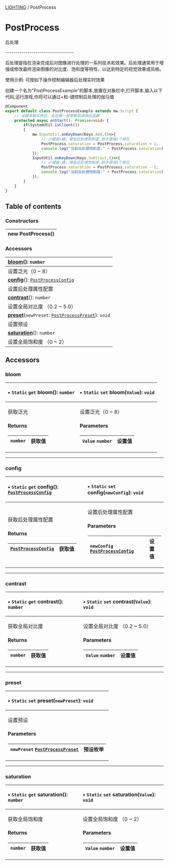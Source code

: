 [LIGHTING](../groups/Core.LIGHTING.md) / PostProcess

# PostProcess <Badge type="tip" text="Class" /> <Score text="PostProcess" />

<p class="content-big"> 后处理 </p>

<p class="content-big"> ---------------------------------- </p>

<p class="content-big"> 后处理是指在渲染完成后对图像进行处理的一系列技术和效果。后处理通常用于增强或修改最终渲染图像的对比度、饱和度等特性，以达到特定的视觉效果或风格。 </p>

<p style="font-size: 14px;"> 使用示例: 可按如下操作控制编辑器后处理实时效果 </p>

创建一个名为"PostProcessExample"的脚本,放置在对象栏中,打开脚本,输入以下代码,运行游戏,你将可以通过+和-键控制后处理的伽马值
```ts
@Component
export default class PostProcessExample extends mw.Script {
    // 当脚本被实例后，会在第一帧更新前调用此函数
    protected async onStart(): Promise<void> {
        if(SystemUtil.isClient())
        {
            mw.InputUtil.onKeyDown(Keys.Add,()=>{
                // 小键盘+建，增加后处理饱和度,依次递增1个单位
                PostProcess.saturation = PostProcess.saturation + 1;
                console.log("当前后处理饱和度:" + PostProcess.saturation);
            });
            InputUtil.onKeyDown(Keys.Subtract,()=>{
                // 小键盘-建，降低后处理饱和度,依次递减1个单位
                PostProcess.saturation = PostProcess.saturation - 1;
                console.log("当前后处理饱和度:" + PostProcess.saturation);
            });
        }
    }
}
```

## Table of contents

### Constructors <Score text="Constructors" /> 
| **new PostProcess**()  |
| :----- |

### Accessors <Score text="Accessors" /> 
| **[bloom](mw.PostProcess.md#bloom)**(): `number`  |
| :-----|
| 设置泛光（0 ~ 8）|
| **[config](mw.PostProcess.md#config)**(): [`PostProcessConfig`](mw.PostProcessConfig.md)  |
| 设置后处理属性配置|
| **[contrast](mw.PostProcess.md#contrast)**(): `number`  |
| 设置全局对比度 （0.2 ~ 5.0）|
| **[preset](mw.PostProcess.md#preset)**(`newPreset`: [`PostProcessPreset`](../enums/mw.PostProcessPreset.md)): `void`  |
| 设置预设|
| **[saturation](mw.PostProcess.md#saturation)**(): `number`  |
| 设置全局饱和度 （0 ~ 2）|

## Accessors

### bloom <Score text="bloom" /> 

<table class="get-set-table">
<thead><tr>
<th style="text-align: left">

• `Static` `get` **bloom**(): `number` 

</th>
<th style="text-align: left">

• `Static` `set` **bloom**(`Value`): `void` 

</th>
</tr></thead>
<tbody><tr>
<td style="text-align: left">


获取泛光


#### Returns

| `number` | 获取值 |
| :------ | :------ |


</td>
<td style="text-align: left">


设置泛光（0 ~ 8）


#### Parameters

| `Value` `number` | 设置值 |
| :------ | :------ |



</td>
</tr></tbody>
</table>

___

### config <Score text="config" /> 

<table class="get-set-table">
<thead><tr>
<th style="text-align: left">

• `Static` `get` **config**(): [`PostProcessConfig`](mw.PostProcessConfig.md) 

</th>
<th style="text-align: left">

• `Static` `set` **config**(`newConfig`): `void` 

</th>
</tr></thead>
<tbody><tr>
<td style="text-align: left">


获取后处理属性配置


#### Returns

| [`PostProcessConfig`](mw.PostProcessConfig.md) | 获取值 |
| :------ | :------ |


</td>
<td style="text-align: left">


设置后处理属性配置


#### Parameters

| `newConfig` [`PostProcessConfig`](mw.PostProcessConfig.md) | 设置值 |
| :------ | :------ |



</td>
</tr></tbody>
</table>

___

### contrast <Score text="contrast" /> 

<table class="get-set-table">
<thead><tr>
<th style="text-align: left">

• `Static` `get` **contrast**(): `number` 

</th>
<th style="text-align: left">

• `Static` `set` **contrast**(`Value`): `void` 

</th>
</tr></thead>
<tbody><tr>
<td style="text-align: left">


获取全局对比度


#### Returns

| `number` | 获取值 |
| :------ | :------ |


</td>
<td style="text-align: left">


设置全局对比度 （0.2 ~ 5.0）


#### Parameters

| `Value` `number` | 设置值 |
| :------ | :------ |



</td>
</tr></tbody>
</table>

___

### preset <Score text="preset" /> 

<table class="get-set-table">
<thead><tr>
<th style="text-align: left">

• `Static` `set` **preset**(`newPreset`): `void` <Badge type="tip" text="client" />

</th>
</tr></thead>
<tbody><tr>
<td style="text-align: left">


设置预设


#### Parameters

| `newPreset` [`PostProcessPreset`](../enums/mw.PostProcessPreset.md) | 预设枚举 |
| :------ | :------ |



</td>
</tr></tbody>
</table>

___

### saturation <Score text="saturation" /> 

<table class="get-set-table">
<thead><tr>
<th style="text-align: left">

• `Static` `get` **saturation**(): `number` 

</th>
<th style="text-align: left">

• `Static` `set` **saturation**(`Value`): `void` 

</th>
</tr></thead>
<tbody><tr>
<td style="text-align: left">


获取全局饱和度


#### Returns

| `number` | 获取值 |
| :------ | :------ |


</td>
<td style="text-align: left">


设置全局饱和度 （0 ~ 2）


#### Parameters

| `Value` `number` | 设置值 |
| :------ | :------ |


</td>
</tr></tbody>
</table>

